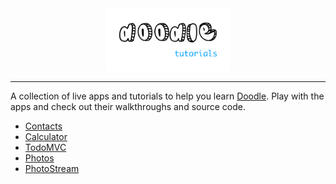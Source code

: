 <div style="text-align: center"><img src="docs/repo_image.png" alt="Doodle Tutorials" style="height:100px"></div>

---

A collection of live apps and tutorials to help you learn [Doodle](https://nacular.github.io/doodle). Play with the apps and check out their 
walkthroughs and source code.

- [Contacts](https://nacular.github.io/doodle-tutorials/docs/contacts)
- [Calculator](https://nacular.github.io/doodle-tutorials/docs/calculator)
- [TodoMVC](https://nacular.github.io/doodle-tutorials/docs/todo)
- [Photos](https://nacular.github.io/doodle-tutorials/docs/photos)
- [PhotoStream](https://nacular.github.io/doodle-tutorials/docs/photostream)
